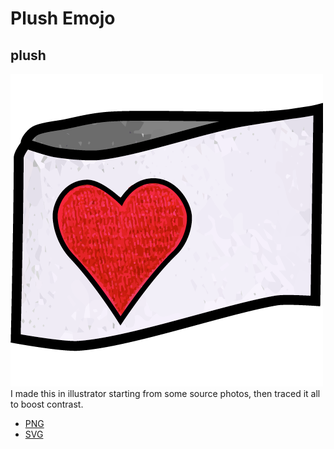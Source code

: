 # Plush Emojo


## plush
![A stylized emojo of the sort of maker tag like one might find on a stuffed animal.](https://github.com/psydwannabe/mastodon-snippets/raw/master/Custom%20Emojo/plush/png/plush.png)  
I made this in illustrator starting from some source photos, then traced it all to boost contrast.
* [PNG](https://github.com/psydwannabe/mastodon-snippets/raw/master/Custom%20Emojo/plush/png/plush.png)
* [SVG](https://github.com/psydwannabe/mastodon-snippets/raw/master/Custom%20Emojo/plush/svg/plush.svg)
